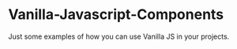# Vanilla-Javascript-Components

Just some examples of how you can use Vanilla JS in your projects.
